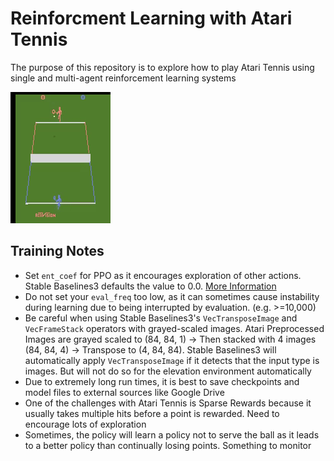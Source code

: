 # Reinforcment Learning with Atari Tennis
The purpose of this repository is to explore how to play Atari Tennis using single and multi-agent reinforcement learning systems

![](/Images/dqn_atari_tennis.gif)

## Training Notes
- Set `ent_coef` for PPO as it encourages exploration of other actions. Stable Baselines3 defaults the value to 0.0. [More Information](https://www.youtube.com/watch?v=1ppslywmIPs)
- Do not set your `eval_freq` too low, as it can sometimes cause instability during learning due to being interrupted by evaluation. (e.g. >=10,000)
- Be careful when using Stable Baselines3's `VecTransposeImage` and `VecFrameStack` operators with grayed-scaled images. Atari Preprocessed Images are grayed scaled to (84, 84, 1) &rarr; Then stacked with 4 images (84, 84, 4) &rarr; Transpose to (4, 84, 84). Stable Baselines3 will automatically apply `VecTransposeImage` if it detects that the input type is images. But will not do so for the elevation environment automatically
- Due to extremely long run times, it is best to save checkpoints and model files to external sources like Google Drive
- One of the challenges with Atari Tennis is Sparse Rewards because it usually takes multiple hits before a point is rewarded. Need to encourage lots of exploration
- Sometimes, the policy will learn a policy not to serve the ball as it leads to a better policy than continually losing points. Something to monitor
